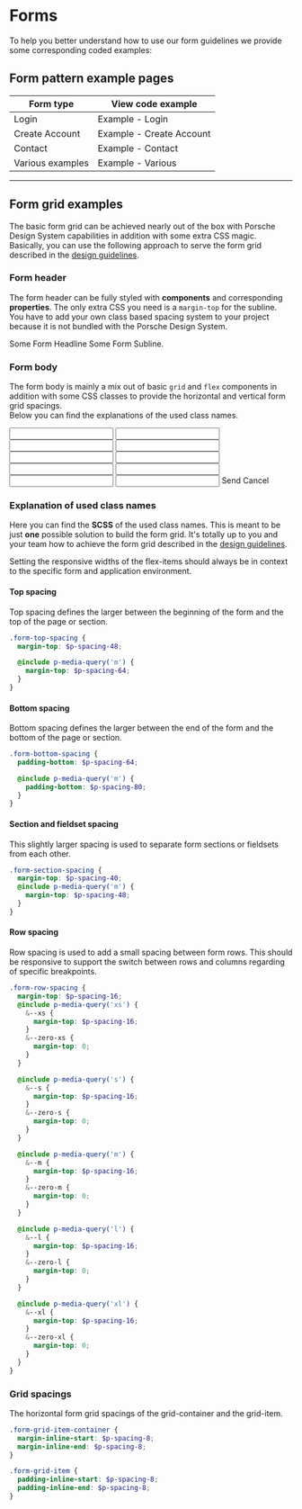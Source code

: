 # Forms

To help you better understand how to use our form guidelines we provide some corresponding coded examples:

<TableOfContents></TableOfContents>

## Form pattern example pages

| Form type        | View code example                                                                                                                                                             |
| ---------------- | ----------------------------------------------------------------------------------------------------------------------------------------------------------------------------- |
| Login            | <p-link-pure :theme="this.$store.getters.storefrontTheme" href="patterns/forms/example/login" icon="external" target="_blank">Example - Login</p-link-pure>                   |
| Create Account   | <p-link-pure :theme="this.$store.getters.storefrontTheme" href="patterns/forms/example/create-account" icon="external" target="_blank">Example - Create Account</p-link-pure> |
| Contact          | <p-link-pure :theme="this.$store.getters.storefrontTheme" href="patterns/forms/example/contact" icon="external" target="_blank">Example - Contact</p-link-pure>               |
| Various examples | <p-link-pure :theme="this.$store.getters.storefrontTheme" href="patterns/forms/example/various" icon="external" target="_blank">Example - Various</p-link-pure>               |

---

## Form grid examples

The basic form grid can be achieved nearly out of the box with Porsche Design System capabilities in addition with some
extra CSS magic. Basically, you can use the following approach to serve the form grid described in the
[design guidelines](patterns/forms/guidelines).

### Form header

The form header can be fully styled with **components** and corresponding **properties**. The only extra CSS you need is
a `margin-top` for the subline. You have to add your own class based spacing system to your project because it is not
bundled with the Porsche Design System.

<Playground>
  <p-grid class="form-top-spacing">
    <p-grid-item size="{ base: 12, m: 8 }">
      <p-heading size="x-large" tag="h2">Some Form Headline</p-heading>
      <p-text size="{ base: 'small', l: 'medium' }" class="spacing-mt-8">Some Form Subline.</p-text>
    </p-grid-item>
  </p-grid>
</Playground>

### Form body

The form body is mainly a mix out of basic `grid` and `flex` components in addition with some CSS classes to provide the
horizontal and vertical form grid spacings.  
Below you can find the explanations of the used class names.

<Playground>
  <p-grid class="form-section-spacing">
    <p-grid-item size="{ base: 12, s: 10, m: 8, l: 6 }">
      <form novalidate>
        <p-fieldset label="Form legend text">
          <p-flex direction="{base: 'column', m: 'row'}" class="form-grid-item-container">
            <p-flex-item class="form-grid-item" width="{base: 'full', m: 'one-quarter'}">
              <p-text-field-wrapper label="Some label"><input type="text" name="some name"></p-text-field-wrapper>
            </p-flex-item>
            <p-flex-item class="form-row-spacing form-row-spacing--zero-m form-grid-item" width="{base: 'full', m: 'one-quarter'}">
              <p-text-field-wrapper label="Some label"><input type="text" name="some name"></p-text-field-wrapper>
            </p-flex-item>
            <p-flex-item class="form-row-spacing form-row-spacing--zero-m form-grid-item" width="{base: 'full', m: 'one-quarter'}">
              <p-text-field-wrapper label="Some label"><input type="text" name="some name"></p-text-field-wrapper>
            </p-flex-item>
            <p-flex-item class="form-row-spacing form-row-spacing--zero-m form-grid-item" width="{base: 'full', m: 'one-quarter'}">
              <p-text-field-wrapper label="Some label"><input type="text" name="some name"></p-text-field-wrapper>
            </p-flex-item>
          </p-flex>
          <p-flex direction="{base: 'column', m: 'row'}" class="form-row-spacing form-grid-item-container">
            <p-flex-item class="form-grid-item" width="{base: 'full', m: 'one-third'}">
              <p-text-field-wrapper label="Some label"><input type="text" name="some name"></p-text-field-wrapper>
            </p-flex-item>
            <p-flex-item class="form-row-spacing form-row-spacing--zero-m form-grid-item" width="{base: 'full', m: 'one-third'}">
              <p-text-field-wrapper label="Some label"><input type="text" name="some name"></p-text-field-wrapper>
            </p-flex-item>
            <p-flex-item class="form-row-spacing form-row-spacing--zero-m form-grid-item" width="{base: 'full', m: 'one-third'}">
              <p-text-field-wrapper label="Some label"><input type="text" name="some name"></p-text-field-wrapper>
            </p-flex-item>
          </p-flex>
          <p-flex direction="{base: 'column', m: 'row'}" class="form-row-spacing form-grid-item-container">
            <p-flex-item class="form-grid-item" width="{base: 'full', m: 'half'}">
              <p-text-field-wrapper label="Some label"><input type="text" name="some name"></p-text-field-wrapper>
            </p-flex-item>
            <p-flex-item class="form-row-spacing form-row-spacing--zero-m form-grid-item" width="{base: 'full', m: 'half'}">
              <p-text-field-wrapper label="Some label"><input type="text" name="some name"></p-text-field-wrapper>
            </p-flex-item>
          </p-flex>
          <p-text-field-wrapper label="Some label" class="form-row-spacing"><input type="text" name="some name"></p-text-field-wrapper>
        </p-fieldset>
        <p-button-group class="form-section-spacing form-bottom-spacing">
          <p-button type="submit">Send</p-button>
          <p-button variant="secondary" type="reset">Cancel</p-button>
        </p-button-group>       
      </form>
    </p-grid-item>
  </p-grid>
</Playground>

### Explanation of used class names

Here you can find the **SCSS** of the used class names. This is meant to be just **one** possible solution to build the
form grid. It's totally up to you and your team how to achieve the form grid described in the
[design guidelines](patterns/forms/guidelines).

Setting the responsive widths of the flex-items should always be in context to the specific form and application
environment.

#### Top spacing

Top spacing defines the larger between the beginning of the form and the top of the page or section.

```scss
.form-top-spacing {
  margin-top: $p-spacing-48;

  @include p-media-query('m') {
    margin-top: $p-spacing-64;
  }
}
```

#### Bottom spacing

Bottom spacing defines the larger between the end of the form and the bottom of the page or section.

```scss
.form-bottom-spacing {
  padding-bottom: $p-spacing-64;

  @include p-media-query('m') {
    padding-bottom: $p-spacing-80;
  }
}
```

#### Section and fieldset spacing

This slightly larger spacing is used to separate form sections or fieldsets from each other.

```scss
.form-section-spacing {
  margin-top: $p-spacing-40;
  @include p-media-query('m') {
    margin-top: $p-spacing-48;
  }
}
```

#### Row spacing

Row spacing is used to add a small spacing between form rows. This should be responsive to support the switch between
rows and columns regarding of specific breakpoints.

```scss
.form-row-spacing {
  margin-top: $p-spacing-16;
  @include p-media-query('xs') {
    &--xs {
      margin-top: $p-spacing-16;
    }
    &--zero-xs {
      margin-top: 0;
    }
  }

  @include p-media-query('s') {
    &--s {
      margin-top: $p-spacing-16;
    }
    &--zero-s {
      margin-top: 0;
    }
  }

  @include p-media-query('m') {
    &--m {
      margin-top: $p-spacing-16;
    }
    &--zero-m {
      margin-top: 0;
    }
  }

  @include p-media-query('l') {
    &--l {
      margin-top: $p-spacing-16;
    }
    &--zero-l {
      margin-top: 0;
    }
  }

  @include p-media-query('xl') {
    &--xl {
      margin-top: $p-spacing-16;
    }
    &--zero-xl {
      margin-top: 0;
    }
  }
}
```

### Grid spacings

The horizontal form grid spacings of the grid-container and the grid-item.

```scss
.form-grid-item-container {
  margin-inline-start: $p-spacing-8;
  margin-inline-end: $p-spacing-8;
}

.form-grid-item {
  padding-inline-start: $p-spacing-8;
  padding-inline-end: $p-spacing-8;
}
```
